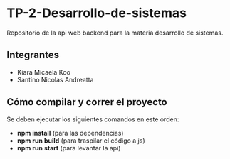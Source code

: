 # TP-2-Desarrollo-de-sistemas
Repositorio de la api web backend para la materia desarrollo de sistemas.

## Integrantes
- Kiara Micaela Koo
- Santino Nicolas Andreatta

## Cómo compilar y correr el proyecto
Se deben ejecutar los siguientes comandos en este orden:
- **npm install** (para las dependencias)
- **npm run build** (para traspilar el código a js)
- **npm run start** (para levantar la api) 
